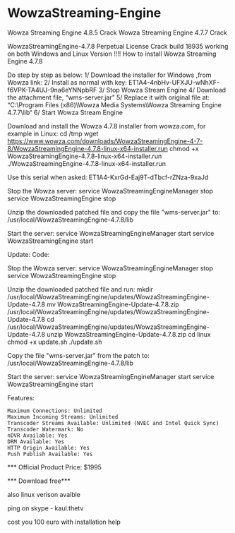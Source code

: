 # WowzaStreaming-Engine
Wowza Streaming Engine 4.8.5 Crack
Wowza Streaming Engine 4.7.7 Crack

WowzaStreamingEngine-4.7.8 Perpetual License Crack build 18935 working on both Windows and Linux Version !!!!
How to install Wowza Streaming Engine 4.7.8

Do step by step as below:
1/ Download the installer for Windows ,from Wowza link:
2/ Install as normal with key: ET1A4-4nbHv-UFXJU-wNhXF-f6VPK-TA4UJ-9na6eYNNpbRF
3/ Stop Wowza Stream Engine
4/ Download the attachment file, “wms-server.jar”
5/ Replace it with original file at: “C:\Program Files (x86)\Wowza Media Systems\Wowza Streaming Engine 4.7.7\lib“
6/ Start Wowza Stream Engine




Download and install the Wowza 4.7.8 installer from wowza.com, for example in Linux:
cd /tmp
wget https://www.wowza.com/downloads/WowzaStreamingEngine-4-7-8/WowzaStreamingEngine-4.7.8-linux-x64-installer.run
chmod +x WowzaStreamingEngine-4.7.8-linux-x64-installer.run
./WowzaStreamingEngine-4.7.8-linux-x64-installer.run

Use this serial when asked:
ET1A4-KxrGd-Eaj9T-dTbcf-rZNza-9xaJd

Stop the Wowza server:
service WowzaStreamingEngineManager stop
service WowzaStreamingEngine stop

Unzip the downloaded patched file and copy the file "wms-server.jar" to:
/usr/local/WowzaStreamingEngine-4.7.8/lib

Start the server:
service WowzaStreamingEngineManager start
service WowzaStreamingEngine start

Update:
Code:

Stop the Wowza server:
service WowzaStreamingEngineManager stop
service WowzaStreamingEngine stop

Unzip the downloaded patched file and run:
mkdir /usr/local/WowzaStreamingEngine/updates/WowzaStreamingEngine-Update-4.7.8
mv WowzaStreamingEngine-Update-4.7.8.zip /usr/local/WowzaStreamingEngine/updates/WowzaStreamingEngine-Update-4.7.8
cd /usr/local/WowzaStreamingEngine/updates/WowzaStreamingEngine-Update-4.7.8
unzip WowzaStreamingEngine-Update-4.7.8.zip
cd linux
chmod +x update.sh
./update.sh

Copy the file "wms-server.jar" from the patch to:
/usr/local/WowzaStreamingEngine-4.7.8/lib

Start the server:
service WowzaStreamingEngineManager start
service WowzaStreamingEngine start


 
 Features:

    Maximum Connections: Unlimited
    Maximum Incoming Streams: Unlimited
    Transcoder Streams Available: Unlimited (NVEC and Intel Quick Sync)
    Transcoder Watermark: No
    nDVR Available: Yes
    DRM Available: Yes
    HTTP Origin Available: Yes
    Push Publish Available: Yes

*** Official Product Price: $1995

*** Download free***

also linux verison avaible 

ping on skype - kaul.thetv

cost you 100 euro with installation help
